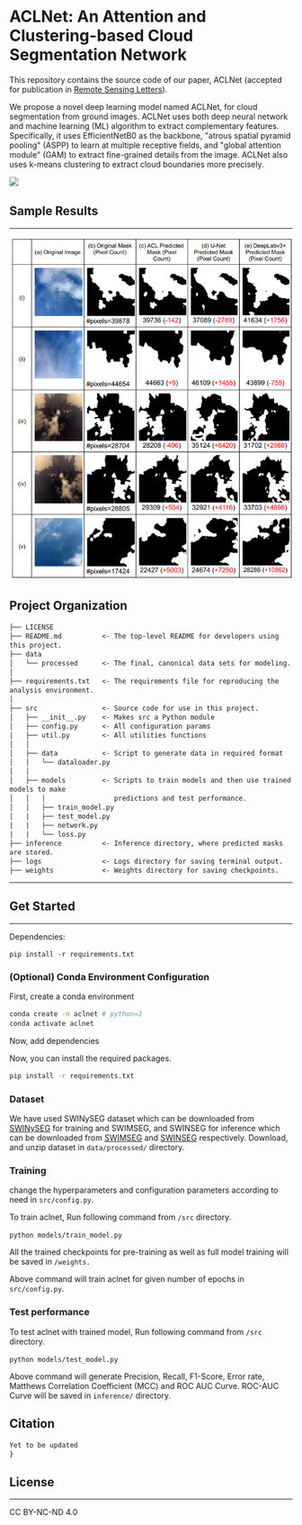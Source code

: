 ACLNet: An Attention and Clustering-based Cloud Segmentation
Network
==============================

This repository contains the source code of our paper, ACLNet (accepted for publication in <a href="https://www.tandfonline.com/journals/trsl20">Remote Sensing Letters</a>).

We propose a novel deep learning model named ACLNet, for cloud segmentation
from ground images. ACLNet uses both deep neural network and machine learning
(ML) algorithm to extract complementary features. Specifically, it uses EfficientNetB0 as the backbone, "atrous spatial pyramid pooling" (ASPP) to learn at multiple receptive fields, and "global attention module" (GAM) to extract fine-grained details from the image. ACLNet also uses k-means clustering to extract cloud boundaries more precisely. 

<img src="reports/figures/Model_Architecture.png.png">

## Sample Results
<hr>

<p align="center"><img src="reports/figures/Qualitative_Results.png" width="840"></p>

Project Organization
------------

    ├── LICENSE
    ├── README.md          <- The top-level README for developers using this project.
    ├── data
    │   └── processed      <- The final, canonical data sets for modeling.
    │
    ├── requirements.txt   <- The requirements file for reproducing the analysis environment.
    │
    ├── src                <- Source code for use in this project.
    │   ├── __init__.py    <- Makes src a Python module
    │   ├── config.py      <- All configuration params
    |   ├── util.py        <- All utilities functions
    │   │
    │   ├── data           <- Script to generate data in required format
    │   │   └── dataloader.py
    │   │
    │   ├── models         <- Scripts to train models and then use trained models to make
    │   │   │                 predictions and test performance.
    │   │   ├── train_model.py
    |   |   ├── test_model.py
    |   |   ├── network.py
    |   |   └── loss.py
    ├── inference          <- Inference directory, where predicted masks are stored.
    ├── logs               <- Logs directory for saving terminal output.
    ├── weights            <- Weights directory for saving checkpoints.
--------

## Get Started
<hr>
Dependencies:

```
pip install -r requirements.txt
```

### (Optional) Conda Environment Configuration

First, create a conda environment
```bash
conda create -n aclnet # python=3
conda activate aclnet
```

Now, add dependencies

Now, you can install the required packages.
```bash
pip install -r requirements.txt
```

### Dataset

We have used SWINySEG dataset which can be downloaded from <a href="http://vintage.winklerbros.net/swinyseg.html">SWINySEG</a> for training and SWIMSEG, and SWINSEG for inference which can be downloaded from <a href="http://vintage.winklerbros.net/swimseg.html">SWIMSEG</a> and <a href="http://vintage.winklerbros.net/swinseg.html">SWINSEG</a> respectively. Download, and unzip dataset in ```data/processed/``` directory. 

### Training

change the hyperparameters and configuration parameters according to need in ```src/config.py```.

To train aclnet, Run following command from ```/src``` directory.

```python models/train_model.py``` 

All the trained checkpoints for pre-training as well as full model training will be saved in ```/weights.```

Above command will train aclnet for given number of epochs in ```src/config.py```.

### Test performance

To test aclnet with trained model, Run following command from ```/src``` directory.

```python models/test_model.py ``` 

Above command will generate Precision, Recall, F1-Score, Error rate, Matthews Correlation Coefficient (MCC) and ROC AUC Curve. ROC-AUC Curve will be saved in ```inference/``` directory.

## Citation
```
Yet to be updated
}
```
## License
<hr>
CC BY-NC-ND 4.0
